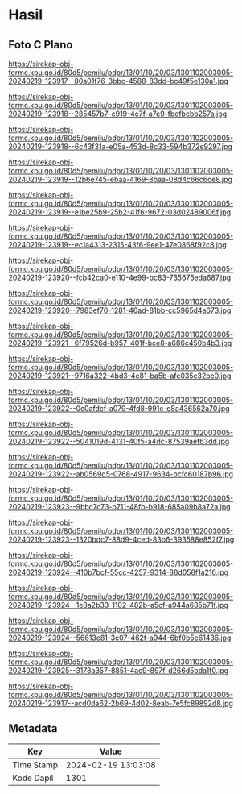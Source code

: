 # Hasil

## Foto C Plano

https://sirekap-obj-formc.kpu.go.id/80d5/pemilu/pdpr/13/01/10/20/03/1301102003005-20240219-123917--80a01f76-3bbc-4588-83dd-bc49f5e130a1.jpg

https://sirekap-obj-formc.kpu.go.id/80d5/pemilu/pdpr/13/01/10/20/03/1301102003005-20240219-123918--285457b7-c919-4c7f-a7e9-fbefbcbb257a.jpg

https://sirekap-obj-formc.kpu.go.id/80d5/pemilu/pdpr/13/01/10/20/03/1301102003005-20240219-123918--6c43f31a-e05a-453d-8c33-594b372e9297.jpg

https://sirekap-obj-formc.kpu.go.id/80d5/pemilu/pdpr/13/01/10/20/03/1301102003005-20240219-123919--12b6e745-ebaa-4169-8baa-08d4c66c6ce8.jpg

https://sirekap-obj-formc.kpu.go.id/80d5/pemilu/pdpr/13/01/10/20/03/1301102003005-20240219-123919--e1be25b9-25b2-41f6-9672-03d02489006f.jpg

https://sirekap-obj-formc.kpu.go.id/80d5/pemilu/pdpr/13/01/10/20/03/1301102003005-20240219-123919--ec1a4313-2315-43f6-9ee1-47e0868f92c8.jpg

https://sirekap-obj-formc.kpu.go.id/80d5/pemilu/pdpr/13/01/10/20/03/1301102003005-20240219-123920--fcb42ca0-e110-4e99-bc83-735675eda687.jpg

https://sirekap-obj-formc.kpu.go.id/80d5/pemilu/pdpr/13/01/10/20/03/1301102003005-20240219-123920--7983ef70-1281-46ad-81bb-cc5965d4a673.jpg

https://sirekap-obj-formc.kpu.go.id/80d5/pemilu/pdpr/13/01/10/20/03/1301102003005-20240219-123921--6f79526d-b957-401f-bce8-a686c450b4b3.jpg

https://sirekap-obj-formc.kpu.go.id/80d5/pemilu/pdpr/13/01/10/20/03/1301102003005-20240219-123921--9716a322-4bd3-4e81-ba5b-afe035c32bc0.jpg

https://sirekap-obj-formc.kpu.go.id/80d5/pemilu/pdpr/13/01/10/20/03/1301102003005-20240219-123922--0c0afdcf-a079-4fd8-991c-e8a436562a70.jpg

https://sirekap-obj-formc.kpu.go.id/80d5/pemilu/pdpr/13/01/10/20/03/1301102003005-20240219-123922--5041019d-4131-40f5-a4dc-87539aefb3dd.jpg

https://sirekap-obj-formc.kpu.go.id/80d5/pemilu/pdpr/13/01/10/20/03/1301102003005-20240219-123922--ab0569d5-0768-4917-9634-bcfc60187b96.jpg

https://sirekap-obj-formc.kpu.go.id/80d5/pemilu/pdpr/13/01/10/20/03/1301102003005-20240219-123923--9bbc7c73-b711-48fb-b918-685a09b8a72a.jpg

https://sirekap-obj-formc.kpu.go.id/80d5/pemilu/pdpr/13/01/10/20/03/1301102003005-20240219-123923--1320bdc7-88d9-4ced-83b6-393588e852f7.jpg

https://sirekap-obj-formc.kpu.go.id/80d5/pemilu/pdpr/13/01/10/20/03/1301102003005-20240219-123924--410b7bcf-55cc-4257-9314-88d058f1a216.jpg

https://sirekap-obj-formc.kpu.go.id/80d5/pemilu/pdpr/13/01/10/20/03/1301102003005-20240219-123924--1e8a2b33-1102-482b-a5cf-a944a685b71f.jpg

https://sirekap-obj-formc.kpu.go.id/80d5/pemilu/pdpr/13/01/10/20/03/1301102003005-20240219-123924--56613e81-3c07-462f-a944-6bf0b5e61436.jpg

https://sirekap-obj-formc.kpu.go.id/80d5/pemilu/pdpr/13/01/10/20/03/1301102003005-20240219-123925--3178a357-8851-4ac9-897f-d266d5bda1f0.jpg

https://sirekap-obj-formc.kpu.go.id/80d5/pemilu/pdpr/13/01/10/20/03/1301102003005-20240219-123917--acd0da62-2b69-4d02-8eab-7e5fc89892d8.jpg


## Metadata

| Key        | Value               |
| ---------- | ------------------- |
| Time Stamp | 2024-02-19 13:03:08 |
| Kode Dapil | 1301                |



